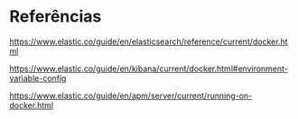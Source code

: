 # Referências

https://www.elastic.co/guide/en/elasticsearch/reference/current/docker.html

https://www.elastic.co/guide/en/kibana/current/docker.html#environment-variable-config

https://www.elastic.co/guide/en/apm/server/current/running-on-docker.html
